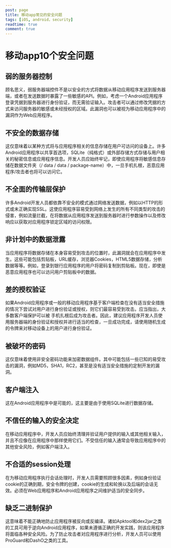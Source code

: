 ```yaml
---
post: page
title: 移动app常见的安全问题
tags: [iOS, android，security]
readtime: true
comment: true
---
```



# 移动app10个安全问题

## 弱的服务器控制
顾名思义，弱服务器端控件不是以安全的方式将数据从移动应用程序发送到服务器端，或者在发送数据时暴露了一些敏感的API。例如，考虑一个Android应用程序登录凭据到服务器进行身份验证，而无需验证输入。攻击者可以通过修改凭据的方式来访问服务器的敏感或未经授权的区域。此漏洞也可以被视为移动应用程序中的漏洞作为Web应用程序。

## 不安全的数据存储
这仅意味着以某种方式将与应用程序相关的信息存储在用户可访问的设备上。许多Android应用程序以共享首选项，SQLite（纯格式）或外部存储方式存储与用户相关的秘密信息或应用程序信息。开发人员应始终牢记，即使应用程序将敏感信息存储在数据文件夹（/ data / data / package-name）中，一旦手机扎根，恶意应用程序/攻击者也将可以访问它。

## 不全面的传输层保护
许多Android开发人员都依靠不安全的模式通过网络发送数据，例如以HTTP的形式或未正确实现SSL。这使应用程序容易受到网络上发生的所有不同类型的攻击的侵害，例如流量拦截，在将数据从应用程序发送到服务器时进行参数操作以及修改响应以获取对应用程序锁定区域的访问权限。

## 非计划中的数据泄露
当应用程序将数据存储在本身容易受到攻击的位置时，此漏洞就会在应用程序中发生。这些可能包括剪贴板，URL缓存，浏览器Cookies，HTML5数据存储，分析数据等等。例如，登录到银行应用程序的用户将密码复制到剪贴板。现在，即使是恶意应用程序也可以访问用户剪贴板中的数据。

## 差的授权验证
如果Android应用程序或一般的移动应用程序基于客户端检查在没有适当安全措施的情况下尝试对用户进行身份验证或授权，则它们最容易受到攻击。应当指出，大多数客户端保护可以被
手机扎根后成为攻击者。因此，建议应用程序开发人员使用服务器端的身份验证和授权并进行适当的检查，一旦成功完成，请使用随机生成的令牌来对移动设备上的用户进行身份验证。

##  被破坏的密码
这仅意味着使用非安全密码功能来加密数据组件。其中可能包括一些已知的易受攻击的漏洞，例如MD5，SHA1，RC2，甚至是没有适当安全措施的定制开发的漏洞。

## 客户端注入
这在Android应用程序中是可能的，这主要是由于使用SQLite进行数据存储。

## 不信任的输入的安全决定
在移动应用程序中，开发人员应始终清理并验证用户提供的输入或其他相关输入，并且不应像在应用程序中那样使用它们。不受信任的输入通常会导致应用程序中的其他安全风险，例如客户端注入。

## 不合适的session处理
在为移动应用程序执行会话处理时，开发人员需要照顾很多因素，例如身份验证cookie的正确到期，安全令牌的创建，cookie的生成和轮换以及后端的会话无效。必须在Web应用程序和Android应用程序之间维护适当的安全同步。

## 缺乏二进制保护
这意味着不能正确地防止应用程序被反向或反编译。诸如Apktool和dex2jar之类的工具可用于逆向Android应用程序，如果未遵循正确的开发实践，则该应用程序将面临各种安全风险。为了防止攻击者对应用程序进行分析，开发人员可以使用ProGuard和DashO之类的工具。


